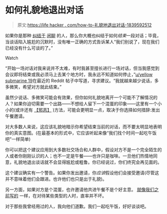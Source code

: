# 如何礼貌地退出对话

> 原文:[https://life hacker . com/how-to-礼貌地退出对话-1839592512](https://lifehacker.com/how-to-politely-exit-a-conversation-1839592512)

如果你是那种 [纠结于](https://lifehacker.com/how-to-make-better-small-talk-1832124157) [闲聊](https://lifehacker.com/how-to-make-better-small-talk-1832124157) 的人，那么你大概也纠结于如何*结束*一段对话；毕竟，当谈话陷入尴尬的沉默时，没有唯一正确的方式告诉某人“我们别说了，现在我们已经没有什么可谈的了。”

Watch

“开始一场对话对我来说并不太难，有时我甚至擅长进行一场对话，但当我感觉到会议即将结束或我必须马上去某个地方时，我永远不知道如何停止，”[u/yellow submarine 19](https://www.reddit.com/r/socialanxiety/comments/6hbh7e/does_anyone_else_have_a_hard_time_ending/)在最近的 Reddit 帖子中写道，寻求建议。“我就越来越少说话，多多微笑，希望对方就此结束。”

虽然少说话、多微笑可能会有效果，但你如何礼貌地离开一个可能不了解情况的人？如果你迫切需要一个出路——不想给人留下一个混蛋的印象——这里有一个小小的(或许还有 [【邪恶】](https://lifehacker.com/c/evil-week) )方法，可能会更明显一点，取决于你选择如何措辞:发出午餐邀请。

对大多数人来说，这应该礼貌地暗示你希望结束当前的对话，而不要太明显地表明你的真实意图。(在最基本的形式中，它应该听起来像“我们找个时间一起吃午饭吧”一样简单)

你可以把这个建议应用到大多数社交场合和人群中，假设对方不是一个完全陌生的人或者你刚刚认识的人；也不一定是午餐——也许只是咖啡。一旦他们热情地同意，礼貌地退出谈话就不会显得尴尬或粗鲁。你已经说过，你们终究会再见面的。

这个建议确实有一个警告。如果你发出邀请，你*应该*假设他们会接受邀请(尽管这并不意味着他们会跟进。也许他们也只是出于礼貌)。

另一方面，如果对方是个混蛋，也许邀请他共进午餐不是个好主意。 [就像我们之前写的](https://lifehacker.com/how-to-get-out-of-an-unwanted-conversation-1834778598) 一样，在对待某些类型的人时，直率并不坏。

对于那些我曾经用过的人，我向他们道歉。我们一起吃午饭，好好谈谈吧。